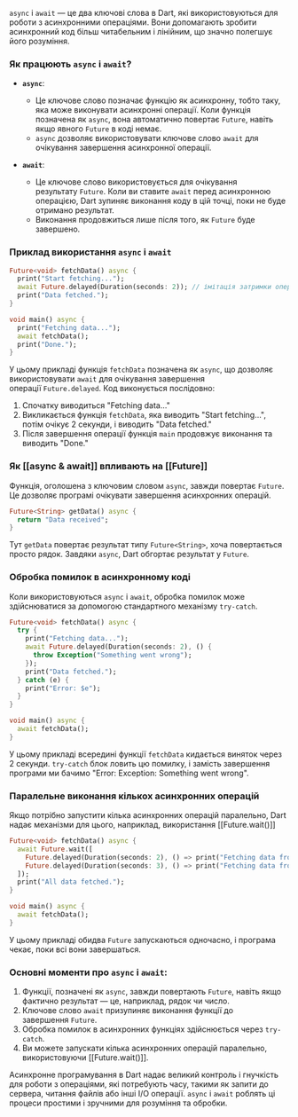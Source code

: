 `async` і `await` — це два ключові слова в Dart, які використовуються для роботи з асинхронними операціями. Вони допомагають зробити асинхронний код більш читабельним і лінійним, що значно полегшує його розуміння.

### Як працюють `async` і `await`?

- **`async`**:
    
    - Це ключове слово позначає функцію як асинхронну, тобто таку, яка може виконувати асинхронні операції. Коли функція позначена як `async`, вона автоматично повертає `Future`, навіть якщо явного `Future` в коді немає.
    - `async` дозволяє використовувати ключове слово `await` для очікування завершення асинхронної операції.
- **`await`**:
    
    - Це ключове слово використовується для очікування результату `Future`. Коли ви ставите `await` перед асинхронною операцією, Dart зупиняє виконання коду в цій точці, поки не буде отримано результат.
    - Виконання продовжиться лише після того, як `Future` буде завершено.

### Приклад використання `async` і `await`
```dart
Future<void> fetchData() async {
  print("Start fetching...");
  await Future.delayed(Duration(seconds: 2)); // імітація затримки операції
  print("Data fetched.");
}

void main() async {
  print("Fetching data...");
  await fetchData();
  print("Done.");
}
```

У цьому прикладі функція `fetchData` позначена як `async`, що дозволяє використовувати `await` для очікування завершення операції `Future.delayed`. Код виконується послідовно:

1. Спочатку виводиться "Fetching data..."
2. Викликається функція `fetchData`, яка виводить "Start fetching...", потім очікує 2 секунди, і виводить "Data fetched."
3. Після завершення операції функція `main` продовжує виконання та виводить "Done."

### Як [[async & await]] впливають на [[Future]]

Функція, оголошена з ключовим словом `async`, завжди повертає `Future`. Це дозволяє програмі очікувати завершення асинхронних операцій.

```dart
Future<String> getData() async {
  return "Data received";
}
```

Тут `getData` повертає результат типу `Future<String>`, хоча повертається просто рядок. Завдяки `async`, Dart обгортає результат у `Future`.

### Обробка помилок в асинхронному коді

Коли використовуються `async` і `await`, обробка помилок може здійснюватися за допомогою стандартного механізму `try-catch`.

```dart
Future<void> fetchData() async {
  try {
    print("Fetching data...");
    await Future.delayed(Duration(seconds: 2), () {
      throw Exception("Something went wrong");
    });
    print("Data fetched.");
  } catch (e) {
    print("Error: $e");
  }
}

void main() async {
  await fetchData();
}
```

У цьому прикладі всередині функції `fetchData` кидається виняток через 2 секунди. `try-catch` блок ловить цю помилку, і замість завершення програми ми бачимо "Error: Exception: Something went wrong".

### Паралельне виконання кількох асинхронних операцій

Якщо потрібно запустити кілька асинхронних операцій паралельно, Dart надає механізми для цього, наприклад, використання [[Future.wait()]]

```dart
Future<void> fetchData() async {
  await Future.wait([
    Future.delayed(Duration(seconds: 2), () => print("Fetching data from API 1")),
    Future.delayed(Duration(seconds: 3), () => print("Fetching data from API 2")),
  ]);
  print("All data fetched.");
}

void main() async {
  await fetchData();
}
```

У цьому прикладі обидва `Future` запускаються одночасно, і програма чекає, поки всі вони завершаться.

### Основні моменти про `async` і `await`:

1. Функції, позначені як `async`, завжди повертають `Future`, навіть якщо фактично результат — це, наприклад, рядок чи число.
2. Ключове слово `await` призупиняє виконання функції до завершення `Future`.
3. Обробка помилок в асинхронних функціях здійснюється через `try-catch`.
4. Ви можете запускати кілька асинхронних операцій паралельно, використовуючи [[Future.wait()]].

Асинхронне програмування в Dart надає великий контроль і гнучкість для роботи з операціями, які потребують часу, такими як запити до сервера, читання файлів або інші I/O операції. `async` і `await` роблять ці процеси простими і зручними для розуміння та обробки.